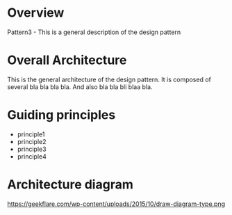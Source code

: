 # Overview
Pattern3 - This is a general description of the design pattern

# Overall Architecture

This is the general architecture of the design pattern.
It is composed of several bla bla bla bla. And also bla bla bli blaa bla.


# Guiding principles

- principle1
- principle2
- principle3
- principle4

# Architecture diagram

https://geekflare.com/wp-content/uploads/2015/10/draw-diagram-type.png
